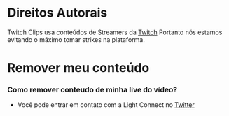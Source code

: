 # Direitos Autorais
Twitch Clips usa conteúdos de Streamers da [Twitch](twitch.tv)
Portanto nós estamos evitando o máximo tomar strikes na plataforma.

# Remover meu conteúdo
### Como remover conteudo de minha live do vídeo?
- Você pode entrar em contato com a Light Connect no [Twitter](https://twitter.com/LightConnectt?s=09)
